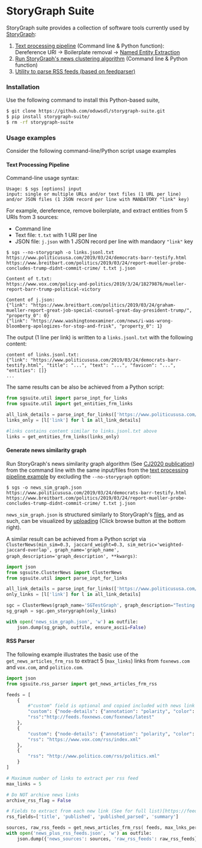 # StoryGraph Suite 

StoryGraph suite provides a collection of software tools currently used by [StoryGraph](http://storygraph.cs.odu.edu/):
1. [Text processing pipeline](#text-processing-pipeline) (Command line & Python function): Dereference URI -> Boilerplate removal -> [Named Entity Extraction](https://spacy.io/usage/linguistic-features#named-entities) 
2. [Run StoryGraph's news clustering algorithm](generate-news-similarity-graph) (Command line & Python function)
3. [Utility to parse RSS feeds (based on feedparser)](rss-Parser)

### Installation
Use the following command to install this Python-based suite,
```sh
$ git clone https://github.com/oduwsdl/storygraph-suite.git
$ pip install storygraph-suite/
$ rm -rf storygraph-suite
```
### Usage examples
Consider the following command-line/Python script usage examples
#### Text Processing Pipeline
Command-line usage syntax:
```
Usage: $ sgs [options] input
input: single or multiple URLs and/or text files (1 URL per line) and/or JSON files (1 JSON record per line with MANDATORY "link" key)
```
For example, dereference, remove boilerplate, and extract entities from 5 URIs from 3 sources:
* Command line
* Text file: `t.txt` with 1 URI per line
* JSON file: `j.json` with 1 JSON record per line with mandaory `"link"` key
```
$ sgs --no-storygraph -o links.jsonl.txt https://www.politicususa.com/2019/03/24/democrats-barr-testify.html https://www.breitbart.com/politics/2019/03/24/report-mueller-probe-concludes-trump-didnt-commit-crime/ t.txt j.json

Content of t.txt:
https://www.vox.com/policy-and-politics/2019/3/24/18279876/mueller-report-barr-trump-political-victory

Content of j.json:
{"link": "https://www.breitbart.com/politics/2019/03/24/graham-mueller-report-great-job-special-counsel-great-day-president-trump/", "property_0": 0}
{"link": "https://www.washingtonexaminer.com/news/i-was-wrong-bloomberg-apologizes-for-stop-and-frisk", "property_0": 1}
```
The output (1 line per link) is written to a `links.jsonl.txt` with the following content:
```
content of links.jsonl.txt:
{"link": "https://www.politicususa.com/2019/03/24/democrats-barr-testify.html", "title": "...", "text": "...", "favicon": "...", "entities": []}
...
```
The same results can be also be achieved from a Python script:
```python
from sgsuite.util import parse_inpt_for_links
from sgsuite.util import get_entities_frm_links

all_link_details = parse_inpt_for_links(['https://www.politicususa.com/2019/03/24/democrats-barr-testify.html', 'https://www.breitbart.com/politics/2019/03/24/report-mueller-probe-concludes-trump-didnt-commit-crime/', 't.txt', 'j.json'])
links_only = [l['link'] for l in all_link_details]

#links contains content similar to links.jsonl.txt above
links = get_entities_frm_links(links_only)
```
#### Generate news similarity graph
Run StoryGraph's news similarity graph algorithm (See [CJ2020 publication](https://arxiv.org/abs/2003.09989)) from the command line with the same input/files from the [text processing pipeline example](#text-processing-pipeline) by excluding the `--no-storygraph` option:
```
$ sgs -o news_sim_graph.json https://www.politicususa.com/2019/03/24/democrats-barr-testify.html https://www.breitbart.com/politics/2019/03/24/report-mueller-probe-concludes-trump-didnt-commit-crime/ t.txt j.json
```
`news_sim_graph.json` is structured similarly to StoryGraph's [files](https://storygraph.cs.odu.edu/graphs/polar-media-consensus-graph/2019/11/17/graph115.json), and as such, can be visualized by [uploading](https://storygraph.cs.odu.edu/graphs/polar-media-consensus-graph/#cursor=98&hist=1440&t=2019-03-21T16:26:25) (Click browse button at the bottom right).

A similar result can be achieved from a Python script via `ClusterNews(min_sim=0.3, jaccard_weight=0.3, sim_metric='weighted-jaccard-overlap', graph_name='graph_name', graph_description='graph_description', **kwargs)`:

```python
import json
from sgsuite.ClusterNews import ClusterNews
from sgsuite.util import parse_inpt_for_links

all_link_details = parse_inpt_for_links(['https://www.politicususa.com/2019/03/24/democrats-barr-testify.html', 'https://www.breitbart.com/politics/2019/03/24/report-mueller-probe-concludes-trump-didnt-commit-crime/', 't.txt', 'j.json'])
only_links = [l['link'] for l in all_link_details]

sgc = ClusterNews(graph_name='SGTestGraph', graph_description="Testing StoryGraph's news clustering algorithm")
sg_graph = sgc.gen_storygraph(only_links)

with open('news_sim_graph.json', 'w') as outfile:
    json.dump(sg_graph, outfile, ensure_ascii=False)
```
#### RSS Parser
The following example illustrates the basic use of the `get_news_articles_frm_rss` to extract 5 (`max_links`) links from `foxnews.com` and `vox.com`, and `politico.com`.
```python
import json
from sgsuite.rss_parser import get_news_articles_frm_rss

feeds = [
    {
        #"custom" field is optional and copied included with news link
        "custom": {"node-details": {"annotation": "polarity", "color": "red"," type": "right"}},
        "rss":"http://feeds.foxnews.com/foxnews/latest"
    },
    {
        "custom": {"node-details": {"annotation": "polarity", "color": "blue", "type": "left"}},
        "rss": "https://www.vox.com/rss/index.xml"
    },
    {
        "rss": "http://www.politico.com/rss/politics.xml"
    }
]

# Maximum number of links to extract per rss feed
max_links = 5

# Do NOT archive news links
archive_rss_flag = False

# Fields to extract from each new link (See for full list)[https://feedparser.readthedocs.io/en/latest/reference.html].
rss_fields=['title', 'published', 'published_parsed', 'summary']

sources, raw_rss_feeds = get_news_articles_frm_rss( feeds, max_lnks_per_src=max_links, archive_rss_flag=archive_rss_flag, rss_fields=rss_fields )
with open('news_plus_rss_feeds.json', 'w') as outfile:
    json.dump({'news_sources': sources, 'raw_rss_feeds': raw_rss_feeds}, outfile, ensure_ascii=False)
```